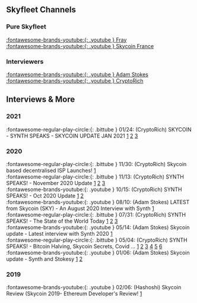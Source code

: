 ## Skyfleet Channels

### Pure Skyfleet
[:fontawesome-brands-youtube:{: .youtube } Fray](https://www.youtube.com/channel/UC41FZquwlKSIVxgMhwJrsiw)<br>
[:fontawesome-brands-youtube:{: .youtube } Skycoin France](https://www.youtube.com/channel/UC4iZz4r_dTsYZJ89JKiY6Kg)<br>

### Interviewers
[:fontawesome-brands-youtube:{: .youtube } Adam Stokes](https://www.youtube.com/channel/UC_LynnVoF0RJV6BjNJW26Ig)<br>
[:fontawesome-brands-youtube:{: .youtube } CryptoRich](https://www.youtube.com/channel/UCNZb8eUomqPYgrdVeOn4eZA)<br>

## Interviews & More
### 2021

:fontawesome-regular-play-circle:{: .bittube } 01/24: (CryptoRich) SKYCOIN - SYNTH SPEAKS - SKYCOIN UPDATE JAN 2021 [1](https://bittube.tv/post/6db6afb6-11ef-440c-94b0-b7754390d7d1) [2](https://bittube.tv/post/b6d25ec4-c7a7-4c38-a1f0-83cf4ae61ce9) [3](https://bittube.tv/post/eef270f7-5e43-4066-8c22-36b34adb82d7)<br>

### 2020

:fontawesome-regular-play-circle:{: .bittube } 11/30: (CryptoRich) Skycoin based decentralised ISP Launches! [1](https://bittube.tv/post/581b3992-7ceb-4f5c-8108-f544f715203d)<br>
:fontawesome-regular-play-circle:{: .bittube }  11/13: (CryptoRich)  SYNTH SPEAKS! - November 2020 Update [1](https://bittube.tv/post/b5295cf5-f957-461c-b50c-2aa384ee3041) [2](https://bittube.tv/post/e9bf768d-a797-4ba3-9631-29c2fe43df5d) [3](https://bittube.tv/post/1bcf4d71-e43a-458f-9544-e3bfd01b0292)<br>
:fontawesome-brands-youtube:{: .youtube } 10/15: (CryptoRich) SYNTH SPEAKS! - Oct 2020 Update [1](https://www.youtube.com/watch?v=KlToUhn9-jM&feature=youtu.be) [2](https://www.youtube.com/watch?v=ag8Kty670zs&feature=youtu.be)<br>
:fontawesome-brands-youtube:{: .youtube } 08/10: (Adam Stokes) LATEST from Skycoin (SKY) - An August 2020 Interview with Synth [1](https://www.youtube.com/watch?v=anBn_PA3vJg&feature=youtu.be)<br>
:fontawesome-regular-play-circle:{: .bittube }  07/31: (CryptoRich)  SYNTH SPEAKS! - The State of the World Today [1](https://bittube.tv/post/efa25c21-e839-461c-a234-8903ddab5297) [2](https://bittube.tv/post/6c3c0265-8fff-4ebc-936b-15e4157cf4a2) [3](https://bittube.tv/post/615efc59-0fe7-4076-a27a-9e66ede10153)<br>
:fontawesome-brands-youtube:{: .youtube } 05/14: (Adam Stokes) Skycoin update - Latest interview with Synth 2020 [1](https://youtu.be/xFRH-6TyLXg)<br>
:fontawesome-regular-play-circle:{: .bittube } 05/04: (CryptoRich)  SYNTH SPEAKS! - Bitcoin Halving, Skycoin Secrets, Covid ... [1](https://bittube.tv/post/e65b095e-8199-4071-b625-336acf149ee6) [2](https://bittube.tv/post/cca1cee0-cc9b-47a2-bc38-3942b7bb6a70) [3](https://bittube.tv/post/a003ba75-4029-4b08-af23-c8f223e932ba) [4](https://bittube.tv/post/fd7436fb-0068-4f37-8418-2a4a46a3171e) [5](https://bittube.tv/post/b5640660-22e5-48f1-8f98-a678665ae293) [6](https://bittube.tv/post/2c6f52a0-51dd-4f54-be95-fd730db29752)<br>
:fontawesome-brands-youtube:{: .youtube } 01/06: (Adam Stokes) Skycoin update - Synth and Stokesy [1](https://www.youtube.com/watch?v=JADmYmmrw-8) [2](https://www.youtube.com/watch?v=Cxp9qHz7apU)<br>

### 2019

:fontawesome-brands-youtube:{: .youtube } 02/06: (Hashoshi) Skycoin Review (Skycoin 2019- Ethereum Developer's Review! [1](https://www.youtube.com/watch?v=b3qb29sulvU)
